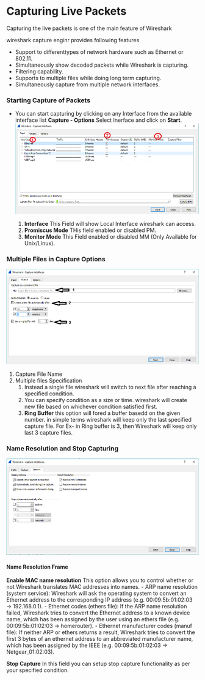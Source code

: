 # Capturing Live Packets

Capturing the live packets is one of the main feature of Wireshark

wireshark capture enginr provides following features 
- Support to differenttypes of network hardware such as Ethernet or 802.11.
- Simultaneously show decoded packets while Wireshark is capturing.
- Filtering capability.
- Supports to multiple files while doing long term capturing.
- Simultaneously capture from multiple network interfaces.

### Starting Capture of Packets

- You can start capturing by clicking on any Interface from the available interface list
  **Capture - Options** Select Inerface and click on **Start**.
  ![interface](images/1interface.png)
  
  1. **Interface**        This Field will show Local Interface wireshark can access.
  1. **Promiscus Mode**   THis field enabled or disabled PM.
  1. **Monitor Mode**     This Field enabled or disabled MM (Only Available for Unix/Linux).

### Multiple Files in Capture Options
  ![interface](images/2interface.png)
  
  1. Capture File Name
  1. Multiple files Specification
     1. Instead a single file wireshark will switch to next file after reaching a specified condition.
     1. You can specify condition as a size or time. wireshark will create new file based on whichever condition satisfied first.
     1. **Ring Buffer** this option will fored a buffer basedd on the given number. in simple terms wireshark will keep only the last 
        specified capture file.
        For Ex- in Ring buffer is 3, then Wireshark will keep only last 3 capture files.
 
 ### Name Resolution and Stop Capturing
  ![interface](images/3interface.png)
  
  #### Name Resolution Frame
 **Enable MAC name resolution**  This option allows you to control whether or not Wireshark translates MAC addresses into names.
                                - ARP name resolution (system service): Wireshark will ask the operating system to convert an Ethernet                                     address to the corresponding IP address (e.g. 00:09:5b:01:02:03 → 192.168.0.1).
                                - Ethernet codes (ethers file): If the ARP name resolution failed, Wireshark tries to convert the                                         Ethernet address to a known device name, which has been assigned by the user using an ethers file                                       (e.g. 00:09:5b:01:02:03 → homerouter).
                                - Ethernet manufacturer codes (manuf file): If neither ARP or ethers returns a result, Wireshark tries                                     to convert the first 3 bytes of an ethernet address to an abbreviated manufacturer name, which has                                       been assigned by the IEEE (e.g. 00:09:5b:01:02:03 → Netgear_01:02:03).

 **Stop Capture**                  In this field you can setup stop capture functionality as per your specified condition.


